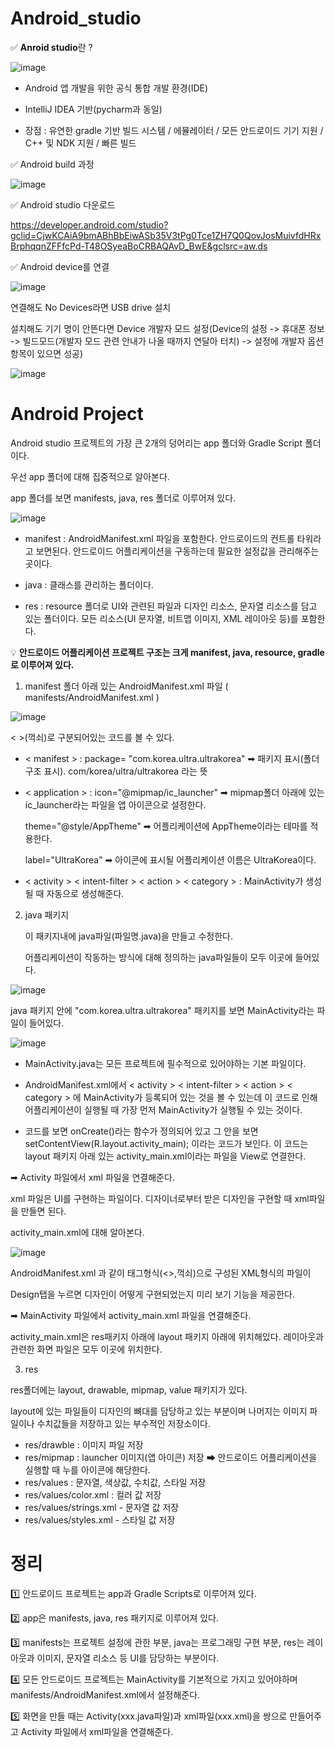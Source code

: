 # Android_studio

✅ **Anroid studio**란 ?

![image](https://user-images.githubusercontent.com/66320010/128838634-539cc676-cc91-45e9-8d07-48c136b7c1ef.png)

- Android 앱 개발을 위한 공식 통합 개발 환경(IDE)

- IntelliJ IDEA 기반(pycharm과 동일)

- 장점 : 유연한 gradle 기반 빌드 시스템 / 에뮬레이터 / 모든 안드로이드 기기 지원 / C++ 및 NDK 지원 / 빠른 빌드

✅ Android build 과정

![image](https://user-images.githubusercontent.com/66320010/128839263-d55f8e8c-6124-4ec1-b164-561106d38bdf.png)

✅ Android studio 다운로드

https://developer.android.com/studio?gclid=CjwKCAiA9bmABhBbEiwASb35V3tPg0Tce1ZH7Q0QovJosMuivfdHRxBrphqqnZFFfcPd-T48OSyeaBoCRBAQAvD_BwE&gclsrc=aw.ds

✅ Android device를 연결 

![image](https://user-images.githubusercontent.com/66320010/128839842-c0361eda-ffe4-4491-b84f-0ad197fe4961.png)

 연결해도 No Devices라면 USB drive 설치

 설치해도 기기 명이 안뜬다면 Device 개발자 모드 설정(Device의 설정 -> 휴대폰 정보 -> 빌드모드(개발자 모드 관련 안내가 나올 때까지 연달아 터치) -> 설정에 개발자 옵션 항목이 있으면 성공)

![image](https://user-images.githubusercontent.com/66320010/128840414-95086605-40e4-4286-aa99-c3fe00643b28.png)

# Android Project

Android studio 프로젝트의 가장 큰 2개의 덩어리는 app 폴더와 Gradle Script 폴더이다.

우선 app 폴더에 대해 집중적으로 알아본다.

app 폴더를 보면 manifests, java, res 폴더로 이루어져 있다.

![image](https://user-images.githubusercontent.com/66320010/128841881-b3428885-fb91-45f0-bc16-900d66d88d35.png)

  - manifest : AndroidManifest.xml 파일을 포함한다. 안드로이드의 컨트롤 타워라고 보면된다. 안드로이드 어플리케이션을 구동하는데 필요한 설정값을 관리해주는 곳이다.
  
  - java : 클래스를 관리하는 폴더이다.
  
  - res : resource 폴더로 UI와 관련된 파일과 디자인 리소스, 문자열 리소스를 담고 있는 폴더이다. 모든 리소스(UI 문자열, 비트맵 이미지, XML 레이아웃 등)를 포함한다. 
  
💡 **안드로이드 어플리케이션 프로젝트 구조는 크게 manifest, java, resource, gradle 로 이루어져 있다.**

1) manifest 폴더 아래 있는 AndroidManifest.xml 파일 ( manifests/AndroidManifest.xml )

![image](https://user-images.githubusercontent.com/66320010/128843386-895a1fa4-afc5-4392-bed5-54bcb9210b04.png)

< >(꺽쇠)로 구분되어있는 코드를 볼 수 있다.

- < manifest > : package= "com.korea.ultra.ultrakorea" ➡ 패키지 표시(폴더구조 표시). com/korea/ultra/ultrakorea 라는 뜻
  
- < application > : icon="@mipmap/ic_launcher" ➡ mipmap폴더 아래에 있는 ic_launcher라는 파일을 앱 아이콘으로 설정한다.
  
   theme="@style/AppTheme" ➡ 어플리케이션에 AppTheme이라는 테마를 적용한다.
     
   label="UltraKorea" ➡ 아이콘에 표시될 어플리케이션 이름은 UltraKorea이다.

 - < activity > < intent-filter > < action > < category > : MainActivity가 생성될 때 자동으로 생성해준다. 

2) java 패키지

    이 패키지내에 java파일(파일명.java)을 만들고 수정한다. 

    어플리케이션이 작동하는 방식에 대해 정의하는 java파일들이 모두 이곳에 들어있다.
  
  ![image](https://user-images.githubusercontent.com/66320010/128854841-15f5e89a-6a2c-440f-b0f7-c8dd91e17f2a.png)
  
  java 패키지 안에 "com.korea.ultra.ultrakorea" 패키지를 보면 MainActivity라는 파일이 들어있다.
  
  ![image](https://user-images.githubusercontent.com/66320010/128854961-071c7a9d-511e-4346-b56c-1b47e016e462.png)
  
   - MainActivity.java는 모든 프로젝트에 필수적으로 있어야하는 기본 파일이다. 
   
   - AndroidManifest.xml에서 < activity > < intent-filter > < action > < category > 에 MainActivity가 등록되어 있는 것을 볼 수 있는데 이 코드로 인해 어플리케이션이 실행될 때 가장 먼저 MainActivity가 실행될 수 있는 것이다.
   
   - 코드를 보면 onCreate()라는 함수가 정의되어 있고 그 안을 보면 setContentView(R.layout.activity_main); 이라는 코드가 보인다. 이 코드는 layout 패키지 아래 있는 activity_main.xml이라는 파일을 View로 연결한다.

  ➡ Activity 파일에서 xml 파일을 연결해준다.
  
  xml 파일은 UI를 구현하는 파일이다. 디자이너로부터 받은 디자인을 구현할 때 xml파일을 만들면 된다.
  
  activity_main.xml에 대해 알아본다.
  
  ![image](https://user-images.githubusercontent.com/66320010/128855666-564a26f5-0923-4363-870b-2d3b73a47d00.png)
  
  AndroidManifest.xml 과 같이 태그형식(<>,꺽쇠)으로 구성된 XML형식의 파일이
  
  Design탭을 누르면 디자인이 어떻게 구현되었는지 미리 보기 기능을 제공한다.
  
 ➡ MainActivity 파일에서 activity_main.xml 파일을 연결해준다.

  activity_main.xml은 res패키지 아래에 layout 패키지 아래에 위치해있다. 레이아웃과 관련한 화면 파일은 모두 이곳에 위치한다.
  
3) res

  res폴더에는 layout, drawable, mipmap, value 패키지가 있다.
  
  layout에 있는 파일들이 디자인의 뼈대를 담당하고 있는 부분이며 나머지는 이미지 파일이나 수치값들을 저장하고 있는 부수적인 저장소이다.
  
  - res/drawble : 이미지 파일 저장 
  - res/mipmap : launcher 이미지(앱 아이콘) 저장 ➡ 안드로이드 어플리케이션을 실행할 때 누를 아이콘에 해당한다.
  - res/values : 문자열, 색상값, 수치값, 스타일 저장 
  - res/values/color.xml : 컬러 값 저장 
  - res/values/strings.xml - 문자열 값 저장
  - res/values/styles.xml - 스타일 값 저장 

# 정리

1️⃣ 안드로이드 프로젝트는 app과 Gradle Scripts로 이루어져 있다.

2️⃣ app은 manifests, java, res 패키지로 이루어져 있다.

3️⃣ manifests는 프로젝트 설정에 관한 부분, java는 프로그래밍 구현 부분, res는 레이아웃과 이미지, 문자열 리소스 등 UI를 담당하는 부분이다.

4️⃣ 모든 안드로이드 프로젝트는 MainActivity를 기본적으로 가지고 있어야하며 manifests/AndroidManifest.xml에서 설정해준다.

5️⃣ 화면을 만들 때는 Activity(xxx.java파일)과 xml파일(xxx.xml)을 쌍으로 만들어주고 Activity 파일에서 xml파일을 연결해준다.
  
